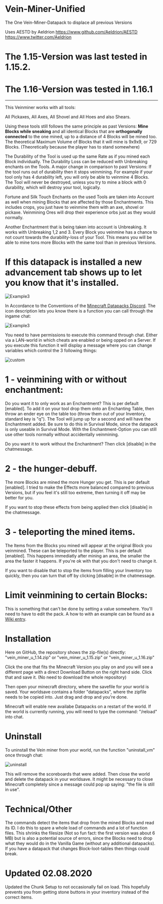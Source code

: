 # Vein-Miner-Unified
The One Vein-Miner-Datapack to displace all previous Versions

Uses AESTD by Aeldrion
https://www.github.com/Aeldrion/AESTD
https://www.twitter.com/Aeldrion

# The 1.15-Version was last tested in 1.15.2.
# The 1.16-Version was tested in 1.16.1
__________________________________________________________________________________________________


This Veinminer works with all tools:

All Pickaxes, All Axes, All Shovel and All Hoes and also Shears.

Using these tools still follows the same principle as past Versions: **Mine Blocks while sneaking** and all identical Blocks that are **orthogonally connected** to the one mined, up to a distance of 4 Blocks will be mined too. The theoretical Maximum Volume of Blocks that it will mine is 9x9x9, or 729 Blocks. (Theoretically because the player has to stand somewhere)

The Durability of the Tool is used up the same Rate as if you mined each Block individually. The Durability Loss can be reduced with Unbreaking enchants on the Tools. A major change in comparison to past Versions: If the tool runs out of durability then it stops veinmining. For example if your tool only has 4 durability left, you will only be able to veinmine 4 Blocks. The Tool will never be destroyed, unless you try to mine a block with 0 durability, which will destroy your tool, logically. 

Fortune and Silk Touch Enchants on the used Tools are taken into Account as well when mining Blocks that are affected by those Enchantments. This includes crops, you just have to veinmine them with an axe, shovel or pickaxe. Veinmining Ores will drop their experience orbs just as they would normally. 

Another Enchantment that is being taken into account is Unbreaking. It works with Unbreaking 1,2 and 3. Every Block you veinmine has a chance to not count towards the durability-loss of your Tool. This means you will be able to mine tons more Blocks with the same tool than in previous Versions.

# If this datapack is installed a new advancement tab shows up to let you know that it's installed.

![Example3](https://github.com/Elemend/Vein-Miner-Unified/blob/master/vein_miner_unified/2019-05-11_23.50.26.png)

In Accordance to the Conventions of the [Minecraft Datapacks Discord](https://discord.gg/56ySADc).
The icon description lets you know there is a function you can call through the ingame chat:

![Example3](https://github.com/Elemend/Vein-Miner-Unified/blob/master/vein_miner_unified/2019-05-12_00.28.42.png)

You need to have permissions to execute this command through chat. Either via a LAN-world in which cheats are enabled or being opped on a Server. If you execute this function it will display a message where you can change variables which control the 3 following things:

![custom](https://github.com/Elemend/Vein-Miner-Unified/blob/master/vein_miner_unified/2019-05-12_00.42.43.png)


# 1 - veinmining with or without enchantment:

Do you want it to only work as an Enchantment? This is per default [enabled]. 
To add it on your tool drop them onto an Enchanting Table, then throw an ender eye on the table too (throw them out of your Inventory, standard key is "q"). The Tool will jump up for a second and will have the Enchantment added. Be sure to do this in Survival Mode, since the datapack is only useable in Survival Mode. With the Enchantment-Option you can still use other tools normally without accidentally veinmining.

Do you want it to work without the Enchantment? Then click [disable] in the chatmessage.

# 2 - the hunger-debuff.

The more Blocks are mined the more Hunger you get. This is per default [enabled]. I tried to make the Effects more balanced compared to previous Versions, but if you feel it's still too extreme, then turning it off may be better for you.

If you want to stop these effects from being applied then click [disable] in the chatmessage.

# 3 - teleporting the mined items.

The Items from the Blocks you mined will appear at the original Block you veinmined. These can be teleported to the player. This is per default [enabled]. This happens immediatly after mining an area, the smaller the area the faster it happens. If you're ok with that you don't need to change it.

If you want to disable that to stop the items from filling your Inventory too quickly, then you can turn that off by clicking [disable] in the chatmessage.


# Limit veinmining to certain Blocks:

This is something that can't be done by setting a value somewhere. You'll need to have to edit the pack.
A how to with an example can be found as a [Wiki entry](https://github.com/Elemend/Vein-Miner-Unified/wiki).

# Installation

Here on GitHub, the repository shows the zip-file(s) directly: "vein_miner_u_1.14.zip" or "vein_miner_u_1.15.zip" or "vein_miner_u_1.16.zip"

Click the one that fits the Minecraft Version you play on and you will see a different page with a direct Download Button on the right hand side. Click that and save it. (No need to download the whole repository) 

Then open your minecraft directory, where the savefile for your world is saved. Your worldsave contains a folder "datapacks", where the zipfile needs to be copied into. Just drag and drop and you're done. 

Minecraft will enable new availabe Datapacks on a restart of the world. If the world is currently running, you will need to type the command: "/reload" into chat.

# Uninstall

To uninstall the Vein miner from your world, run the function "uninstall_vm" once through chat: 

![uninstall](https://github.com/Elemend/Vein-Miner-Unified/blob/master/vein_miner_unified/2019-05-12_00.27.14.png)

This will remove the scoreboards that were added. Then close the world and delete the datapack in your worldsave. It might be necessary to close Minecraft completely since a message could pop up saying: "the file is still in use".



# Technical/Other

The commands detect the items that drop from the mined Blocks and read its ID. I do this to spare a whole load of commands and a lot of function files. This shrinks the filesize (Not so fun fact: the first version was about 6 MB) but is also a potential source of errors, since the Blocks need to drop what they would do in the Vanilla Game (without any additional datapacks). If you have a datapack that changes Block-loot-tables then things could break.

# Updated 02.08.2020

Updated the Chunk Setup to not occasionally fail on load. This hopefully prevents you from getting stone buttons in your inventory instead of the correct items.
